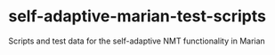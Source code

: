 # self-adaptive-marian-test-scripts
Scripts and test data for the self-adaptive NMT functionality in Marian
